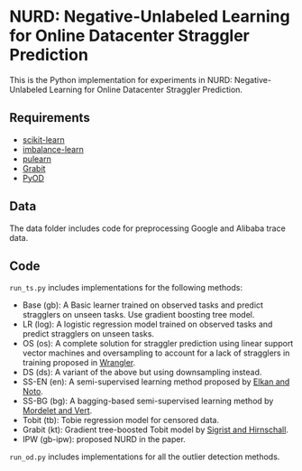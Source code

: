# NURD: Negative-Unlabeled Learning for Online Datacenter Straggler Prediction

This is the Python implementation for experiments in NURD: Negative-Unlabeled Learning for Online Datacenter Straggler Prediction.

## Requirements
* [scikit-learn](https://scikit-learn.org/stable/index.html)
* [imbalance-learn](https://pypi.org/project/imbalanced-learn/)
* [pulearn](https://pulearn.github.io/pulearn/)
* [Grabit](https://github.com/fabsig/KTBoost)
* [PyOD](https://github.com/yzhao062/pyod)

## Data
The data folder includes code for preprocessing Google and Alibaba trace data.

## Code
`run_ts.py` includes implementations for the following methods:
* Base (gb): A Basic learner trained on observed tasks and predict stragglers on unseen tasks. Use gradient boosting tree model.
* LR (log): A logistic regression model trained on observed tasks and predict stragglers on unseen tasks. 
* OS (os): A complete solution for straggler prediction using linear support vector machines and oversampling to account for a lack of stragglers in training proposed in [Wrangler](https://www.microsoft.com/en-us/research/wp-content/uploads/2016/11/wrangler_socc14.pdf).
* DS (ds): A variant of the above but using downsampling instead.
* SS-EN (en): A semi-supervised learning method proposed by [Elkan and Noto](https://cseweb.ucsd.edu/~elkan/posonly.pdf).
* SS-BG (bg): A bagging-based semi-supervised learning method by [Mordelet and Vert](https://arxiv.org/abs/1010.0772).
* Tobit (tb): Tobie regression model for censored data.
* Grabit (kt): Gradient tree-boosted Tobit model by [Sigrist and Hirnschall](https://arxiv.org/abs/1711.08695).
* IPW (gb-ipw): proposed NURD in the paper.

`run_od.py` includes implementations for all the outlier detection methods.
